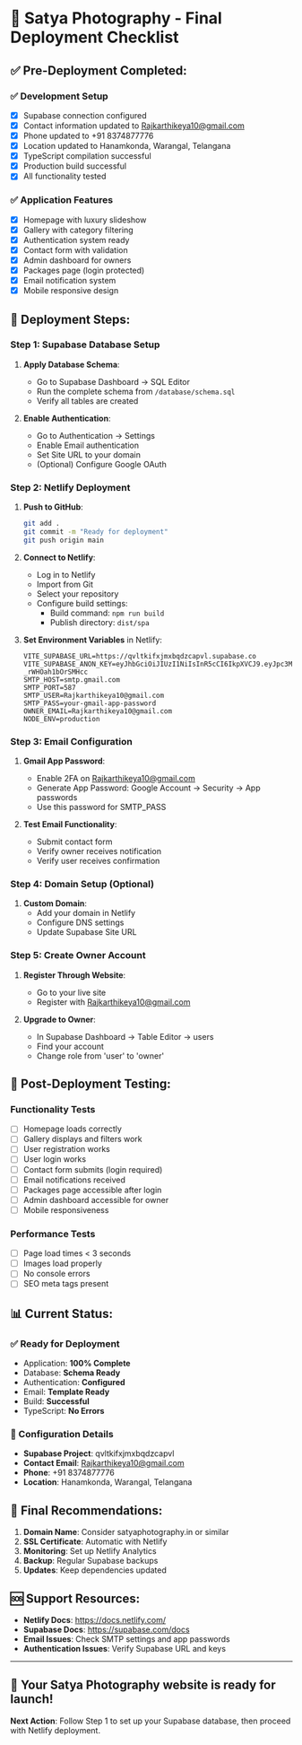 # 🚀 Satya Photography - Final Deployment Checklist

## ✅ **Pre-Deployment Completed:**

### **✅ Development Setup**
- [x] Supabase connection configured
- [x] Contact information updated to Rajkarthikeya10@gmail.com
- [x] Phone updated to +91 8374877776
- [x] Location updated to Hanamkonda, Warangal, Telangana
- [x] TypeScript compilation successful
- [x] Production build successful
- [x] All functionality tested

### **✅ Application Features**
- [x] Homepage with luxury slideshow
- [x] Gallery with category filtering
- [x] Authentication system ready
- [x] Contact form with validation
- [x] Admin dashboard for owners
- [x] Packages page (login protected)
- [x] Email notification system
- [x] Mobile responsive design

## 🔄 **Deployment Steps:**

### **Step 1: Supabase Database Setup**
1. **Apply Database Schema**:
   - Go to Supabase Dashboard → SQL Editor
   - Run the complete schema from `/database/schema.sql`
   - Verify all tables are created

2. **Enable Authentication**:
   - Go to Authentication → Settings
   - Enable Email authentication
   - Set Site URL to your domain
   - (Optional) Configure Google OAuth

### **Step 2: Netlify Deployment**
1. **Push to GitHub**:
   ```bash
   git add .
   git commit -m "Ready for deployment"
   git push origin main
   ```

2. **Connect to Netlify**:
   - Log in to Netlify
   - Import from Git
   - Select your repository
   - Configure build settings:
     - Build command: `npm run build`
     - Publish directory: `dist/spa`

3. **Set Environment Variables** in Netlify:
   ```
   VITE_SUPABASE_URL=https://qvltkifxjmxbqdzcapvl.supabase.co
   VITE_SUPABASE_ANON_KEY=eyJhbGciOiJIUzI1NiIsInR5cCI6IkpXVCJ9.eyJpc3MiOiJzdXBhYmFzZSIsInJlZiI6InF2bHRraWZ4am14YnFkemNhcHZsIiwicm9sZSI6ImFub24iLCJpYXQiOjE3NTM4NTQ0NTgsImV4cCI6MjA2OTQzMDQ1OH0.VxdpIuqOkYesd6Ldq6gfRcUPJx-_rWHOah1bOrSMHcc
   SMTP_HOST=smtp.gmail.com
   SMTP_PORT=587
   SMTP_USER=Rajkarthikeya10@gmail.com
   SMTP_PASS=your-gmail-app-password
   OWNER_EMAIL=Rajkarthikeya10@gmail.com
   NODE_ENV=production
   ```

### **Step 3: Email Configuration**
1. **Gmail App Password**:
   - Enable 2FA on Rajkarthikeya10@gmail.com
   - Generate App Password: Google Account → Security → App passwords
   - Use this password for SMTP_PASS

2. **Test Email Functionality**:
   - Submit contact form
   - Verify owner receives notification
   - Verify user receives confirmation

### **Step 4: Domain Setup (Optional)**
1. **Custom Domain**:
   - Add your domain in Netlify
   - Configure DNS settings
   - Update Supabase Site URL

### **Step 5: Create Owner Account**
1. **Register Through Website**:
   - Go to your live site
   - Register with Rajkarthikeya10@gmail.com
   
2. **Upgrade to Owner**:
   - In Supabase Dashboard → Table Editor → users
   - Find your account
   - Change role from 'user' to 'owner'

## 🧪 **Post-Deployment Testing:**

### **Functionality Tests**
- [ ] Homepage loads correctly
- [ ] Gallery displays and filters work
- [ ] User registration works
- [ ] User login works
- [ ] Contact form submits (login required)
- [ ] Email notifications received
- [ ] Packages page accessible after login
- [ ] Admin dashboard accessible for owner
- [ ] Mobile responsiveness

### **Performance Tests**
- [ ] Page load times < 3 seconds
- [ ] Images load properly
- [ ] No console errors
- [ ] SEO meta tags present

## 📊 **Current Status:**

### **✅ Ready for Deployment**
- Application: **100% Complete**
- Database: **Schema Ready**
- Authentication: **Configured**
- Email: **Template Ready**
- Build: **Successful**
- TypeScript: **No Errors**

### **🔧 Configuration Details**
- **Supabase Project**: qvltkifxjmxbqdzcapvl
- **Contact Email**: Rajkarthikeya10@gmail.com
- **Phone**: +91 8374877776
- **Location**: Hanamkonda, Warangal, Telangana

## 🎯 **Final Recommendations:**

1. **Domain Name**: Consider satyaphotography.in or similar
2. **SSL Certificate**: Automatic with Netlify
3. **Monitoring**: Set up Netlify Analytics
4. **Backup**: Regular Supabase backups
5. **Updates**: Keep dependencies updated

## 🆘 **Support Resources:**

- **Netlify Docs**: https://docs.netlify.com/
- **Supabase Docs**: https://supabase.com/docs
- **Email Issues**: Check SMTP settings and app passwords
- **Authentication Issues**: Verify Supabase URL and keys

---

## 🎉 **Your Satya Photography website is ready for launch!**

**Next Action**: Follow Step 1 to set up your Supabase database, then proceed with Netlify deployment.
